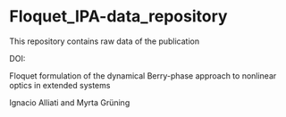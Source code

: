 # Floquet_IPA-data_repository

This repository contains raw data of the publication

DOI: 

Floquet formulation of the dynamical Berry-phase approach to nonlinear optics in extended systems

Ignacio Alliati and Myrta Grüning
